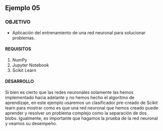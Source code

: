 ## Ejemplo 05

### OBJETIVO

- Aplicación del entrenamiento de una red neuronal para solucionar problemas.

#### REQUISITOS

1. NumPy
2. Jupyter Notebook
3. Scikit Learn

#### DESARROLLO

Si bien es cierto que las redes neuronales solamente las hemos implementado hacia adelante y no hemos hecho el algoritmo de aprendizaje, en este ejemplo usaremos un clasificador pre-creado de Scikit learn para mostrar como es que una red neuronal que hemos creado puede aprender y resolver un problema complejo como la separación de dos blobs. Igualmente, es importante que hagamos la prueba de la red neuronal y veamos su desempeño. 

